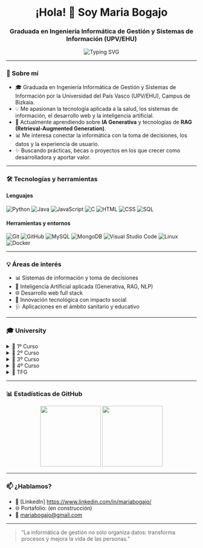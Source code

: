 <h1 align="center">¡Hola! 👋 Soy Maria Bogajo</h1>
<h3 align="center">Graduada en Ingeniería Informática de Gestión y Sistemas de Información (UPV/EHU)</h3>

<p align="center">
  <img src="https://readme-typing-svg.herokuapp.com?font=Fira+Code&size=18&duration=3000&pause=1000&center=true&vCenter=true&width=435&lines=💻+Desarrollo,+Datos+y+Gestión;📚+Siempre+aprendiendo+y+creando;🚀+En+búsqueda+de+retos+con+impacto" alt="Typing SVG" />
</p>

---

### 🌱 Sobre mí

- 🎓 Graduada en Ingeniería Informática de Gestión y Sistemas de Información por la Universidad del País Vasco (UPV/EHU), Campus de Bizkaia.
- 💡 Me apasionan la tecnología aplicada a la salud, los sistemas de información, el desarrollo web y la inteligencia artificial.
- 🧠 Actualmente aprendiendo sobre **IA Generativa** y tecnologías de **RAG (Retrieval-Augmented Generation)**.
- 📊 Me interesa conectar la informática con la toma de decisiones, los datos y la experiencia de usuario.
- ✨ Buscando prácticas, becas o proyectos en los que crecer como desarrolladora y aportar valor.

---

### 🛠️ Tecnologías y herramientas

#### Lenguajes
![Python](https://img.shields.io/badge/Python-3776AB?style=flat&logo=python&logoColor=white)
![Java](https://img.shields.io/badge/Java-ED8B00?style=flat&logo=java&logoColor=white)
![JavaScript](https://img.shields.io/badge/JavaScript-F7DF1E?style=flat&logo=javascript&logoColor=black)
![C](https://img.shields.io/badge/C-00599C?style=flat&logo=c&logoColor=white)
![HTML](https://img.shields.io/badge/HTML5-E34F26?style=flat&logo=html5&logoColor=white)
![CSS](https://img.shields.io/badge/CSS3-1572B6?style=flat&logo=css3&logoColor=white)
![SQL](https://img.shields.io/badge/SQL-003B57?style=flat&logo=postgresql&logoColor=white)

#### Herramientas y entornos
![Git](https://img.shields.io/badge/Git-F05032?style=flat&logo=git&logoColor=white)
![GitHub](https://img.shields.io/badge/GitHub-181717?style=flat&logo=github)
![MySQL](https://img.shields.io/badge/MySQL-4479A1?style=flat&logo=mysql&logoColor=white)
![MongoDB](https://img.shields.io/badge/MongoDB-47A248?style=flat&logo=mongodb&logoColor=white)
![Visual Studio Code](https://img.shields.io/badge/VS%20Code-007ACC?style=flat&logo=visualstudiocode&logoColor=white)
![Linux](https://img.shields.io/badge/Linux-FCC624?style=flat&logo=linux&logoColor=black)
![Docker](https://img.shields.io/badge/Docker-2496ED?style=flat&logo=docker&logoColor=white)

---

### 💡 Áreas de interés

- 📊 Sistemas de información y toma de decisiones
- 🤖 Inteligencia Artificial aplicada (Generativa, RAG, NLP)
- 🌐 Desarrollo web full stack
- 🧪 Innovación tecnológica con impacto social
- 🩺 Aplicaciones en el ámbito sanitario y educativo

---

### 🎓 University

<details>
<summary>📘 1º Curso</summary>

#### 📐 <ins>Análisis Matemático</ins>  
🔗 [PB-Python](https://github.com/MariaBogajo/PB-Python) – <span style="color:gray"><em><span style="color:gray"><em>Fundamentos del cálculo y funciones elementales aplicados a la ingeniería informática.</em></span>
</em></span>

#### 🌐 <ins>Fundamentos de Tecnología de Computadores</ins>  
🔗 [PB-Python](https://github.com/MariaBogajo/PB-Python) – <span style="color:gray"><em>Introducción al hardware del computador: electricidad básica, transistores y fundamentos físicos de la computación.</em></span>  

#### 📐 <ins>Matemática Discreta</ins>  
🔗 [PB-Python](https://github.com/MariaBogajo/PB-Python) – <span style="color:gray"><em>Lógica, conjuntos, probabilidad discreta y grafos aplicados a la resolución de problemas de ingeniería.</em></span>

#### 🌐 <ins>Principios de Diseño de Sistemas Digitales</ins>  
🔗 [PB-Python](https://github.com/MariaBogajo/PB-Python) – <span style="color:gray"><em>Diseño y desarrollo de sistemas digitales: electrónica básica, memoria, máquinas de estado y arquitectura funcional de procesadores.</em></span>

#### 💻 <ins>Programación Básica</ins>  
🔗 [PB-Python](https://github.com/MariaBogajo/PB-Python) – <span style="color:gray"><em>Fundamentos de programación imperativa: control de flujo, estructuras de datos, subprogramas y recursividad.</em></span>

#### 📐 <ins>Cálculo</ins>  
🔗 [PB-Python](https://github.com/MariaBogajo/PB-Python) – <span style="color:gray"><em>Estudio de funciones, derivadas e integrales aplicadas al análisis matemático en ingeniería.</em></span>

#### 🌐 <ins>Estructura de Computadores</ins>  
🔗 [PB-Python](https://github.com/MariaBogajo/PB-Python) – <span style="color:gray"><em>Estudio del funcionamiento interno de un computador desde la unidad aritmético-lógica hasta niveles superiores de abstracción.</em></span>

#### 💻 <ins>Metodología de la Programación</ins>  
🔗 [PB-Python](https://github.com/MariaBogajo/PB-Python) – <span style="color:gray"><em>Métodos matemáticos para diseñar y verificar programas correctos, promoviendo buenas prácticas de programación.</em></span>

#### 💻 <ins>Programación Modular y Orientación a Objetos</ins>  
🔗 [PB-Python](https://github.com/MariaBogajo/PB-Python) – <span style="color:gray"><em>Diseño de programas estructurados y orientados a objetos como base para el desarrollo de software modular y escalable.</em></span>

#### 📐 <ins>Álgebra</ins>  
🔗 [PB-Python](https://github.com/MariaBogajo/PB-Python) – <span style="color:gray"><em>Estudio de álgebra lineal: matrices, espacios vectoriales y diagonalización aplicados a problemas de ingeniería.</em></span>

</details>

<details>
<summary>📗 2º Curso</summary>

#### 🌐 <ins>Arquitectura de Computadores</ins>  
🔗 [PB-Python](https://github.com/MariaBogajo/PB-Python) – <span style="color:gray"><em>Resolución de ejercicios introductorios en Python.</em></span>

#### 💼 <ins>Economía y Administración de Empresas</ins>  
🔗 [PB-Python](https://github.com/MariaBogajo/PB-Python) – <span style="color:gray"><em>Resolución de ejercicios introductorios en Python.</em></span>

#### 💻 <ins>Estructuras de Datos y Algoritmos</ins>  
🔗 [PB-Python](https://github.com/MariaBogajo/PB-Python) – <span style="color:gray"><em>Resolución de ejercicios introductorios en Python.</em></span>

#### 🤖 <ins>Lenguajes, Computación y Sistemas Inteligentes</ins>  
🔗 [PB-Python](https://github.com/MariaBogajo/PB-Python) – <span style="color:gray"><em>Resolución de ejercicios introductorios en Python.</em></span>

#### 📊 <ins>Métodos Estadísticos de la Ingeniería</ins>  
🔗 [PB-Python](https://github.com/MariaBogajo/PB-Python) – <span style="color:gray"><em>Resolución de ejercicios introductorios en Python.</em></span>

#### 🗄️ <ins>Bases de Datos</ins>  
🔗 [PB-Python](https://github.com/MariaBogajo/PB-Python) – <span style="color:gray"><em>Resolución de ejercicios introductorios en Python.</em></span>

#### 🧱 <ins>Ingeniería del Software</ins>  
🔗 [PB-Python](https://github.com/MariaBogajo/PB-Python) – <span style="color:gray"><em>Resolución de ejercicios introductorios en Python.</em></span>

#### 🌐 <ins>Introducción a las Redes de Computadores</ins>  
🔗 [PB-Python](https://github.com/MariaBogajo/PB-Python) – <span style="color:gray"><em>Resolución de ejercicios introductorios en Python.</em></span>

#### 🌐 <ins>Introducción a los Sistemas Operativos</ins>  
🔗 [PB-Python](https://github.com/MariaBogajo/PB-Python) – <span style="color:gray"><em>Resolución de ejercicios introductorios en Python.</em></span>

#### 📊 <ins>Investigación Operativa</ins>  
🔗 [PB-Python](https://github.com/MariaBogajo/PB-Python) – <span style="color:gray"><em>Resolución de ejercicios introductorios en Python.</em></span>

</details>

<details>
<summary>📙 3º Curso</summary>

#### 🧱 <ins>Análisis y Diseño de Sistemas de Información</ins>  
🔗 [PB-Python](https://github.com/MariaBogajo/PB-Python) – <span style="color:gray"><em>Resolución de ejercicios introductorios en Python.</em></span>

#### 🗄️ <ins>Diseño de Bases de Datos</ins>  
🔗 [PB-Python](https://github.com/MariaBogajo/PB-Python) – <span style="color:gray"><em>Resolución de ejercicios introductorios en Python.</em></span>

#### 💼 <ins>Organización de la Producción</ins>  
🔗 [PB-Python](https://github.com/MariaBogajo/PB-Python) – <span style="color:gray"><em>Resolución de ejercicios introductorios en Python.</em></span>

#### 🗂️ <ins>Sistemas de Gestión Integrada</ins>  
🔗 [PB-Python](https://github.com/MariaBogajo/PB-Python) – <span style="color:gray"><em>Resolución de ejercicios introductorios en Python.</em></span>

#### 🔒 <ins>Sistemas de Gestión de Seguridad de Sistemas de Información</ins>  
🔗 [PB-Python](https://github.com/MariaBogajo/PB-Python) – <span style="color:gray"><em>Resolución de ejercicios introductorios en Python.</em></span>

#### 🗄️ <ins>Administración de Bases de Datos</ins>  
🔗 [PB-Python](https://github.com/MariaBogajo/PB-Python) – <span style="color:gray"><em>Resolución de ejercicios introductorios en Python.</em></span>

#### 🗂️ <ins>Gestión de Proyectos</ins>  
🔗 [PB-Python](https://github.com/MariaBogajo/PB-Python) – <span style="color:gray"><em>Resolución de ejercicios introductorios en Python.</em></span>

#### 🌐 <ins>Sistemas Web</ins>  
🔗 [PB-Python](https://github.com/MariaBogajo/PB-Python) – <span style="color:gray"><em>Resolución de ejercicios introductorios en Python.</em></span>

#### 📊 <ins>Sistemas de Apoyo a la Decisión</ins>  
🔗 [PB-Python](https://github.com/MariaBogajo/PB-Python) – <span style="color:gray"><em>Resolución de ejercicios introductorios en Python.</em></span>

#### 💼 <ins>Software de Gestión de Empresa</ins>  
🔗 [PB-Python](https://github.com/MariaBogajo/PB-Python) – <span style="color:gray"><em>Resolución de ejercicios introductorios en Python.</em></span>

</details>

<details>
<summary>📕 4º Curso</summary>

#### 📡 <ins>Tecnología de Ingeniería Telemática</ins>  
🔗 [PB-Python](https://github.com/MariaBogajo/PB-Python) – <span style="color:gray"><em>Resolución de ejercicios introductorios en Python.</em></span>

#### 📡 <ins>Redes y Servicios Móviles</ins>  
🔗 [PB-Python](https://github.com/MariaBogajo/PB-Python) – <span style="color:gray"><em>Resolución de ejercicios introductorios en Python.</em></span>

#### 📡 <ins>Servicios Multimedia</ins>  
🔗 [PB-Python](https://github.com/MariaBogajo/PB-Python) – <span style="color:gray"><em>Resolución de ejercicios introductorios en Python.</em></span>

#### 📡 <ins>Despliegue y Gestión de Redes y Servicios</ins>  
🔗 [PB-Python](https://github.com/MariaBogajo/PB-Python) – <span style="color:gray"><em>Resolución de ejercicios introductorios en Python.</em></span>

#### 💻 <ins>Técnicas Avanzadas de Programación</ins>  
🔗 [PB-Python](https://github.com/MariaBogajo/PB-Python) – <span style="color:gray"><em>Resolución de ejercicios introductorios en Python.</em></span>

</details>

<details>
<summary>📜 TFG</summary>

#### 🎓 <ins>Trabajo de Fin de Grado</ins>  
🔗 [PB-Python](https://github.com/MariaBogajo/PB-Python) – <span style="color:gray"><em>Resolución de ejercicios introductorios en Python.</em></span>

</details>

---

### 📊 Estadísticas de GitHub

<p align="center">
  <img src="https://github-readme-stats.vercel.app/api?username=MariaBogajo&show_icons=true&theme=radical" height="160em"/>
  <img src="https://github-readme-stats.vercel.app/api/top-langs/?username=MariaBogajo&layout=compact&theme=radical" height="160em"/>
</p>

---

### 📫 ¿Hablamos?

- 💼 [LinkedIn] https://www.linkedin.com/in/mariabogajo/
- 🌐 Portafolio: (en construcción)
- 📧 mariabogajo@gmail.com

---

> “La informática de gestión no solo organiza datos: transforma procesos y mejora la vida de las personas.”
